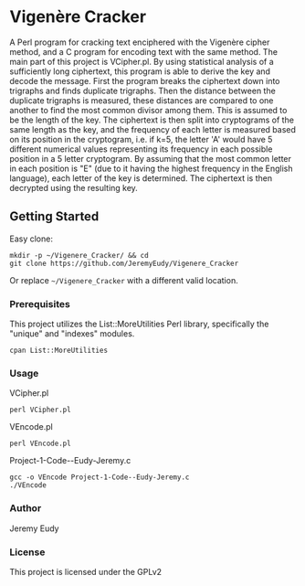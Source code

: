 # Vigenère Cracker
A Perl program for cracking text enciphered with the Vigenère cipher method, and a C program for encoding text with the same method. The main part of this project is VCipher.pl. By using statistical analysis of a sufficiently long ciphertext, this program is able to derive the key and decode the message. First the program breaks the ciphertext down into trigraphs and finds duplicate trigraphs. Then the distance between the duplicate trigraphs is measured, these distances are compared to one another to find the most common divisor among them. This is assumed to be the length of the key. The ciphertext is then split into cryptograms of the same length as the key, and the frequency of each letter is measured based on its position in the cryptogram, i.e. if k=5, the letter 'A' would have 5 different numerical values representing its frequency in each possible position in a 5 letter cryptogram. By assuming that the most common letter in each position is "E" (due to it having the highest frequency in the English language), each letter of the key is determined. The ciphertext is then decrypted using the resulting key.

## Getting Started
Easy clone:
```
mkdir -p ~/Vigenere_Cracker/ && cd
git clone https://github.com/JeremyEudy/Vigenere_Cracker
```
Or replace ```~/Vigenere_Cracker``` with a different valid location.

### Prerequisites
This project utilizes the List::MoreUtilities Perl library, specifically the "unique" and "indexes" modules.
```
cpan List::MoreUtilities
```
### Usage
VCipher.pl
```
perl VCipher.pl
```
VEncode.pl
```
perl VEncode.pl
```
Project-1-Code--Eudy-Jeremy.c
```
gcc -o VEncode Project-1-Code--Eudy-Jeremy.c
./VEncode
```
### Author
Jeremy Eudy

### License
This project is licensed under the GPLv2
